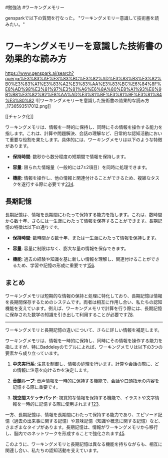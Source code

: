 #勉強法 #ワーキングメモリー 

gensparkで以下の質問を行なった。
"ワーキングメモリー意識して技術書を読みたい。"

# ワーキングメモリーを意識した技術書の効果的な読み方

https://www.genspark.ai/search?query=%E3%83%AF%E3%83%BC%E3%82%AD%E3%83%B3%E3%82%B0%E3%83%A1%E3%83%A2%E3%83%AA%E3%83%BC%E6%84%8F%E8%AD%98%E3%81%97%E3%81%A6%E6%8A%80%E8%A1%93%E6%9B%B8%E3%82%92%E8%AA%AD%E3%81%BF%E3%81%9F%E3%81%84%E3%80%82
![[ワーキングメモリーを意識した技術書の効果的な読み方_1736593517012.png]]

[[チャンク化]]

ワーキングメモリは、情報を一時的に保持し、同時にその情報を操作する能力を指します。これは、計算や問題解決、会話の理解など、日常的な認知活動において重要な役割を果たします。具体的には、ワーキングメモリは以下のような特徴があります。

- **保持時間**: 数秒から数分程度の短期間で情報を保持します。
    
- **容量**: 限られた情報量（一般的には7±2項目）を同時に処理できます。
    
- **機能**: 情報を操作し、他の情報と関連付けることができるため、複雑なタスクを遂行する際に必要です[2](https://litalico-c.jp/magazines/21 "litalico-c.jp")[3](https://ja.wikipedia.org/wiki/%E3%83%AF%E3%83%BC%E3%82%AD%E3%83%B3%E3%82%B0%E3%83%A1%E3%83%A2%E3%83%AA "ja.wikipedia.org")[4](https://tokyo-brain.clinic/psychiatric-illness/dd/2773 "tokyo-brain.clinic").

## 長期記憶

長期記憶は、情報を長期間にわたって保持する能力を指します。これは、数時間から数十年、さらには一生涯にわたって情報を保存することができます。長期記憶の特徴は以下の通りです。

- **保持時間**: 数時間から数十年、または一生涯にわたって情報を保持します。
    
- **容量**: 容量に制限はなく、膨大な量の情報を保存できます。
    
- **機能**: 過去の経験や知識を基に新しい情報を理解し、関連付けることができるため、学習や記憶の形成に重要です[1](https://bsd.neuroinf.jp/wiki/%E3%83%AF%E3%83%BC%E3%82%AD%E3%83%B3%E3%82%B0%E3%83%A1%E3%83%A2%E3%83%AA%E3%83%BC "bsd.neuroinf.jp")[5](https://benesse.jp/kosodate/hattatsu/20231113-1.html "benesse.jp")[6](https://inhop.co.jp/column/work/working-memory-ns-ncv/ "inhop.co.jp").
    

## まとめ

ワーキングメモリは短期的な情報の保持と処理に特化しており、長期記憶は情報を長期間保存するためのシステムです。両者は相互に作用し合い、私たちの認知機能を支えています。例えば、ワーキングメモリで計算を行う際には、長期記憶に保存された数学の知識を引き出して利用することが必要です[7](https://edtechzine.jp/article/detail/3221 "edtechzine.jp")[8](https://www.terada-medical.com/column/working-memory/ "terada-medical.com").

---

ワーキングメモリと長期記憶の違いについて、さらに詳しい情報を補足します。

ワーキングメモリは、情報を一時的に保持し、同時にその情報を操作する能力を指しますが、特にBaddeleyのモデルによれば、ワーキングメモリは以下の3つの要素から成り立っています。

1. **中央実行系**: 注意を制御し、情報の処理を行います。計算や会話の際に、どの情報に注意を向けるかを決定します。
    
2. **音韻ループ**: 音声情報を一時的に保持する機能で、会話や口頭指示の内容を記憶する際に重要です。
    
3. **視空間スケッチパッド**: 視覚的な情報を保持する機能で、イラストや文字情報を一時的に記憶する際に使用されます[1](https://bsd.neuroinf.jp/wiki/%E3%83%AF%E3%83%BC%E3%82%AD%E3%83%B3%E3%82%B0%E3%83%A1%E3%83%A2%E3%83%AA%E3%83%BC "bsd.neuroinf.jp")[2](https://litalico-c.jp/magazines/21 "litalico-c.jp")[3](https://ja.wikipedia.org/wiki/%E3%83%AF%E3%83%BC%E3%82%AD%E3%83%B3%E3%82%B0%E3%83%A1%E3%83%A2%E3%83%AA "ja.wikipedia.org").
    

一方、長期記憶は、情報を長期間にわたって保持する能力であり、エピソード記憶（過去の出来事に関する記憶）や意味記憶（知識や概念に関する記憶）など、さまざまなタイプがあります。長期記憶は、情報がワーキングメモリから移行し、脳内でのネットワークを形成することで強化されます[4](https://tokyo-brain.clinic/psychiatric-illness/dd/2773 "tokyo-brain.clinic")[5](https://benesse.jp/kosodate/hattatsu/20231113-1.html "benesse.jp").

このように、ワーキングメモリと長期記憶は異なる機能を持ちながらも、相互に関連し合い、私たちの認知活動を支えています。